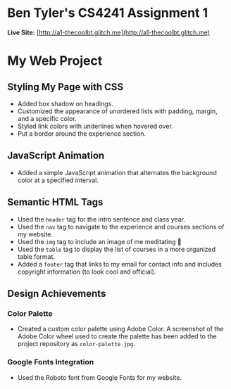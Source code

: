 # Ben Tyler's CS4241 Assignment 1

**Live Site:** [http://a1-thecoolbt.glitch.me](http://a1-thecoolbt.glitch.me)

# My Web Project

## Styling My Page with CSS
- Added box shadow on headings.
- Customized the appearance of unordered lists with padding, margin, and a specific color.
- Styled link colors with underlines when hovered over.
- Put a border around the experience section.

## JavaScript Animation
- Added a simple JavaScript animation that alternates the background color at a specified interval.

## Semantic HTML Tags
- Used the `header` tag for the intro sentence and class year.
- Used the `nav` tag to navigate to the experience and courses sections of my website.
- Used the `img` tag to include an image of me meditating 🙂
- Used the `table` tag to display the list of courses in a more organized table format.
- Added a `footer` tag that links to my email for contact info and includes copyright information (to look cool and official).

## Design Achievements

### Color Palette
- Created a custom color palette using Adobe Color. A screenshot of the Adobe Color wheel used to create the palette has been added to the project repository as `color-palette.jpg`.

### Google Fonts Integration
- Used the Roboto font from Google Fonts for my website.




